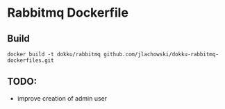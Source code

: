 Rabbitmq Dockerfile
===================

Build
-----
```
docker build -t dokku/rabbitmq github.com/jlachowski/dokku-rabbitmq-dockerfiles.git
```

TODO:
-----
- improve creation of admin user
